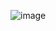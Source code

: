 ![image](https://user-images.githubusercontent.com/28767389/160583552-f9b6c73f-3301-4ab5-96a1-32e744ea393b.png)
